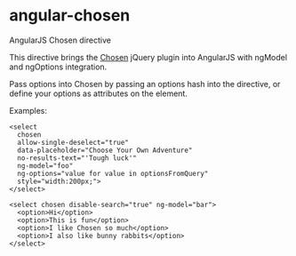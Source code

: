 angular-chosen
==============

AngularJS Chosen directive

This directive brings the [Chosen](http://harvesthq.github.com/chosen/) jQuery plugin
into AngularJS with ngModel and ngOptions integration.

Pass options into Chosen by passing an options hash into the directive, or define your options
as attributes on the element.

Examples:

    <select 
      chosen
      allow-single-deselect="true"
      data-placeholder="Choose Your Own Adventure"
      no-results-text="'Tough luck'"
      ng-model="foo" 
      ng-options="value for value in optionsFromQuery" 
      style="width:200px;">
    </select>

    <select chosen disable-search="true" ng-model="bar">
      <option>Hi</option>
      <option>This is fun</option>
      <option>I like Chosen so much</option>
      <option>I also like bunny rabbits</option>
    </select>

